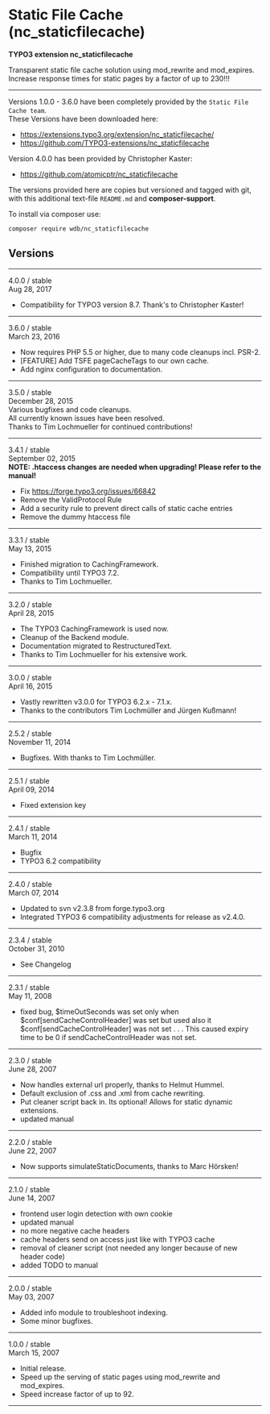 Static File Cache (nc_staticfilecache)
======================================
**TYPO3 extension nc_staticfilecache**  

Transparent static file cache solution using mod_rewrite and mod_expires.  
Increase response times for static pages by a factor of up to 230!!!
- - - - - - - - - - - - - - - - - - - - - - - - - - - - - - - - - - - - - - - -  
Versions 1.0.0 - 3.6.0 have been completely provided by the `Static File Cache team`.   
These Versions have been downloaded here: 
 - https://extensions.typo3.org/extension/nc_staticfilecache/  
 - https://github.com/TYPO3-extensions/nc_staticfilecache  

Version 4.0.0 has been provided by Christopher Kaster:
 - https://github.com/atomicptr/nc_staticfilecache

The versions provided here are copies but versioned and tagged with git,
with this additional text-file `README.md` and **composer-support**.  

To install via composer use:  
```
composer require wdb/nc_staticfilecache
```

Versions
--------
- - - - - - - - - - - - - - - - - - - - - - - - - - - - - - - - - - - - - - - -  
4.0.0 / stable  
Aug 28, 2017	
 - Compatibility for TYPO3 version 8.7. Thank's to Christopher Kaster!
- - - - - - - - - - - - - - - - - - - - - - - - - - - - - - - - - - - - - - - - 
3.6.0 / stable  
March 23, 2016	
 - Now requires PHP 5.5 or higher, due to many code cleanups incl. PSR-2.  
 - [FEATURE] Add TSFE pageCacheTags to our own cache.  
 - Add nginx configuration to documentation.  
- - - - - - - - - - - - - - - - - - - - - - - - - - - - - - - - - - - - - - - -  
3.5.0 / stable  
December 28, 2015  
  Various bugfixes and code cleanups.  
  All currently known issues have been resolved.  
  Thanks to Tim Lochmueller for continued contributions!  
- - - - - - - - - - - - - - - - - - - - - - - - - - - - - - - - - - - - - - - -  
3.4.1 / stable  
September 02, 2015  
**NOTE: .htaccess changes are needed when upgrading! Please refer to the manual!**  
 - Fix https://forge.typo3.org/issues/66842  
 - Remove the ValidProtocol Rule  
 - Add a security rule to prevent direct calls of static cache entries  
 - Remove the dummy htaccess file  
- - - - - - - - - - - - - - - - - - - - - - - - - - - - - - - - - - - - - - - -  
3.3.1 / stable  
May 13, 2015  
 - Finished migration to CachingFramework.  
 - Compatibility until TYPO3 7.2.  
 - Thanks to Tim Lochmueller.  
- - - - - - - - - - - - - - - - - - - - - - - - - - - - - - - - - - - - - - - -  
3.2.0 / stable  
April 28, 2015  
 - The TYPO3 CachingFramework is used now.  
 - Cleanup of the Backend module.  
 - Documentation migrated to RestructuredText.  
 - Thanks to Tim Lochmueller for his extensive work.  
- - - - - - - - - - - - - - - - - - - - - - - - - - - - - - - - - - - - - - - -  
3.0.0 / stable  
April 16, 2015  
 - Vastly rewritten v3.0.0 for TYPO3 6.2.x - 7.1.x.  
 - Thanks to the contributors Tim Lochmüller and Jürgen Kußmann!  
- - - - - - - - - - - - - - - - - - - - - - - - - - - - - - - - - - - - - - - -  
2.5.2 / stable  
November 11, 2014  
 - Bugfixes. With thanks to Tim Lochmüller.  
- - - - - - - - - - - - - - - - - - - - - - - - - - - - - - - - - - - - - - - -  
2.5.1 / stable  
April 09, 2014  
 - Fixed extension key  
- - - - - - - - - - - - - - - - - - - - - - - - - - - - - - - - - - - - - - - -  
2.4.1 / stable  
March 11, 2014
 - Bugfix  
 - TYPO3 6.2 compatibility  
- - - - - - - - - - - - - - - - - - - - - - - - - - - - - - - - - - - - - - - -  
2.4.0 / stable  
March 07, 2014  
 - Updated to svn v2.3.8 from forge.typo3.org  
 - Integrated TYPO3 6 compatibility adjustments for release as v2.4.0.  
- - - - - - - - - - - - - - - - - - - - - - - - - - - - - - - - - - - - - - - -  
2.3.4 / stable  
October 31, 2010  
 - See Changelog  
- - - - - - - - - - - - - - - - - - - - - - - - - - - - - - - - - - - - - - - -  
2.3.1 / stable  
May 11, 2008  
 - fixed bug, $timeOutSeconds was set only when $conf[sendCacheControlHeader] was set but used also it $conf[sendCacheControlHeader] was not set . . . This caused expiry time to be 0 if sendCacheControlHeader was not set.  
- - - - - - - - - - - - - - - - - - - - - - - - - - - - - - - - - - - - - - - -  
2.3.0 / stable   
June 28, 2007  
 - Now handles external url properly, thanks to Helmut Hummel.  
 - Default exclusion of .css and .xml from cache rewriting.  
 - Put cleaner script back in. Its optional! Allows for static dynamic extensions.  
 - updated manual  
- - - - - - - - - - - - - - - - - - - - - - - - - - - - - - - - - - - - - - - -  
2.2.0 / stable  
June 22, 2007  
 - Now supports simulateStaticDocuments, thanks to Marc Hörsken!  
- - - - - - - - - - - - - - - - - - - - - - - - - - - - - - - - - - - - - - - -  
2.1.0 / stable  
June 14, 2007  
 - frontend user login detection with own cookie  
 - updated manual  
 - no more negative cache headers  
 - cache headers send on access just like with TYPO3 cache  
 - removal of cleaner script (not needed any longer because of new header code)  
 - added TODO to manual  
- - - - - - - - - - - - - - - - - - - - - - - - - - - - - - - - - - - - - - - -  
2.0.0 / stable  
May 03, 2007  
 - Added info module to troubleshoot indexing.  
 - Some minor bugfixes.  
- - - - - - - - - - - - - - - - - - - - - - - - - - - - - - - - - - - - - - - -  
1.0.0 / stable  
March 15, 2007  
 - Initial release.  
 - Speed up the serving of static pages using mod_rewrite and mod_expires.  
 - Speed increase factor of up to 92.  
- - - - - - - - - - - - - - - - - - - - - - - - - - - - - - - - - - - - - - - -  
